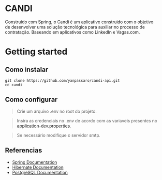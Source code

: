  # CANDI

Construído com Spring, o Candi é um aplicativo construido com o objetivo de desenvolver uma solução tecnológica para auxiliar no processo de contratação. Baseando em 
aplicativos como LinkedIn e Vagas.com.

# Getting started

## Como instalar

	git clone https://github.com/yanpassaro/candi-api.git
	cd candi

## Como configurar

> Crie um arquivo .env no root do projeto.

> Insira as credenciais no .env de acordo com as variaveis presentes no [application-dev.properties](./src/main/resources/application-dev.properties).

> Se necessário modifique o servidor smtp.
    
## Referencias

+ [Spring Documentation](https://docs.spring.io/spring-boot/docs/current/reference/html/)
+ [Hibernate Documentation](https://docs.jboss.org/hibernate/orm/6.1/userguide/html_single/Hibernate_User_Guide.html)
+ [PostgreSQL Documentation](https://www.postgresql.org/docs/)
